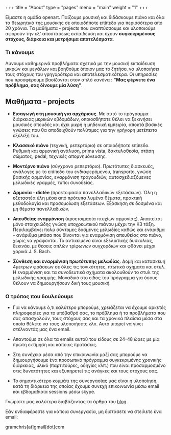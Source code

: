 +++
title = "About"
type = "pages"
menu = "main"
weight = "1"
+++

Είμαστε η ομάδα openart. Παίζουμε μουσική και διδάσκουμε πιάνο και όλα τα θεωρητικά της μουσικής σε οποιοδήποτε επίπεδο για περισσότερα από 20 χρόνια.
Τα μαθήματα - projects που αναπτύσσουμε και υλοποιούμε αφορούν την εξ' αποστάσεως εκπαίδευση και έχουν **συγκεκριμένους στόχους, διάρκεια και μετρήσιμα αποτελέσματα**.

### Τι κάνουμε

Λύνουμε καθημερινά προβλήματα σχετικά με την μουσική εκπαίδευση μικρών και μεγάλων και βοηθούμε όποιον μας το ζητήσει να υλοποιήσει τους στόχους του γρηγορότερα και αποτελεσματικότερα. Οι υπηρεσίες που προσφέρουμε βασίζονται στον απλό κανόνα : **"Μας φέρνετε ένα πρόβλημα, σας δίνουμε μία λύση"**.

## Μαθήματα - projects

* **Eισαγωγή στη μουσική για αρχάριους**. Με αυτό το πρόγραμμα διάρκειας μερικών εβδομάδων, οποιοσδήποτε θέλει να ξεκινήσει μουσικές σπουδές και έχει μικρή ή μηδενική εμπειρία, αποκτά βασικές γνώσεις που θα αποδειχθούν πολύτιμες για την γρήγορη μετέπειτα εξέλιξή του.

* **Κλασσικό πιάνο** (τεχνική, ρεπερτόριο) σε οποιοδήποτε επίπεδο. Ρυθμική και αρμονική ανάλυση, prima vista, δακτυλοθεσία, στάση σώματος, pedal, τεχνικές απομνημόνευσης.

* **Μοντέρνο πιάνο** (σύγχρονο ρεπερτόριο). Πρωτότυπες διασκευές, ανάλογες με το επίπεδο του ενδιαφερόμενου, transporto, γνώση βασικής αρμονίας, εναρμόνιση τραγουδιών, αυτοσχεδιαζόμενες μελωδικές γραμμές, τύποι συνοδείας.

* **Αρμονία - dictée** (προετοιμασία πανελλαδικών εξετάσεων). Όλη η εξεταστέα ύλη μέσα από πρότυπα λυμένα θέματα, πρακτική μεθοδολογία και προσομοίωση εξετάσεων. Εξάσκηση σε δοσμένα και μη θέματα πανελλαδικών.

* **Απευθείας εναρμόνιση** (προετοιμασία πτυχίων αρμονίας). Απαιτείται μόνο στοιχειώδης γνώση υποχρεωτικού πιάνου μέχρι την Κ3 τάξη. Περιλαμβάνει πολύ σύντομες δοσμένες μελωδίες καθώς και ενάριθμα - ανάριθμα μπάσα που δίνονται για εναρμόνιση απευθείας στο πιάνο, χωρίς να γράφονται. Το αντικείμενο είναι εξελικτικής δυσκολίας, ξεκινάει με θέσεις απλών τρίφωνων συγχορδιών και φθάνει μέχρι χορικά J. S. Bach.

* **Σύνθεση και εναρμόνιση πρωτότυπης μελωδίας**. Δομή και κατασκευή 4μετρων φράσεων σε όλες τις τονικότητες, πτωτικά σχήματα και στυλ. Η εναρμόνιση και τα συνοδευτικά σχήματα ακολουθούν το στυλ της μελωδικής γραμμής. Μοναδικό στο είδος του πρόγραμμα για όσους θέλουν να δημιουργήσουν δική τους μουσική.

### Ο τρόπος που δουλεύουμε

* Για να κάνουμε ό,τι καλύτερο μπορούμε, χρειάζεται να έχουμε αρκετές πληροφορίες για το υπόβαθρό σας, το πρόβλημα ή τα προβλήματα που σας απασχολούν, τους στόχους σας και τα χρονικά πλαίσια μέσα στα οποία θέλετε να τους υλοποιήσετε κλπ. Αυτό μπορεί να γίνει στέλνοντάς μας ένα email.

* Απαντούμε σε όλα τα emails αυτού του είδους σε 24-48 ώρες με μία πρώτη εκτίμηση και κάποιες προτάσεις.

* Στη συνέχεια μέσα από την επικοινωνία μαζί σας μπορούμε να δημιουργήσουμε ένα προσωπικό πρόγραμμα συγκεκριμένης χρονικής διάρκειας,  υλικό (παρτιτούρες, οδηγίες κλπ.) που είναι προσαρμοσμένο στις δυνατότητες και εξυπηρετεί τις ανάγκες και τους στόχους σας.

* Το σημαντικότερο κομμάτι της συνεργασίας μας είναι η υλοποίηση, κατά τη διάρκεια της οποίας έχουμε συνεχή επικοινωνία μέσω email και εβδομαδιαία sessions μέσω skype.

Γνωρίστε μας καλύτερα διαβάζοντας τα άρθρα του [blog](../blog/).

Εάν ενδιαφέρεστε για κάποια συνεργασία, μη διστάσετε να στείλετε ένα email:
 
gramchris[at]gmail[dot]com

